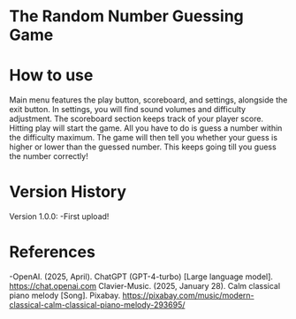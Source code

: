 # The Random Number Guessing Game

# How to use
Main menu features the play button, scoreboard, and settings, alongside the exit button. In settings, you will find sound volumes and difficulty adjustment. The scoreboard section keeps track of your player score. Hitting play will start the game. All you have to do is guess a number within the difficulty maximum. The game will then tell you whether your guess is higher or lower than the guessed number. This keeps going till you guess the number correctly!

# Version History
Version 1.0.0:
-First upload!


# References 
-OpenAI. (2025, April). ChatGPT (GPT-4-turbo) [Large language model]. https://chat.openai.com
Clavier-Music. (2025, January 28). Calm classical piano melody [Song]. Pixabay. https://pixabay.com/music/modern-classical-calm-classical-piano-melody-293695/

